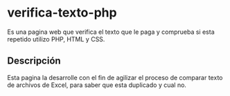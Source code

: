 # verifica-texto-php
Es una pagina web que verifica el texto que le paga y comprueba si esta repetido utilizo PHP, HTML y CSS.

## Descripción  
Esta pagina la desarrolle con el fin de agilizar el proceso de comparar texto de archivos de Excel, para saber que esta duplicado y cual no.
